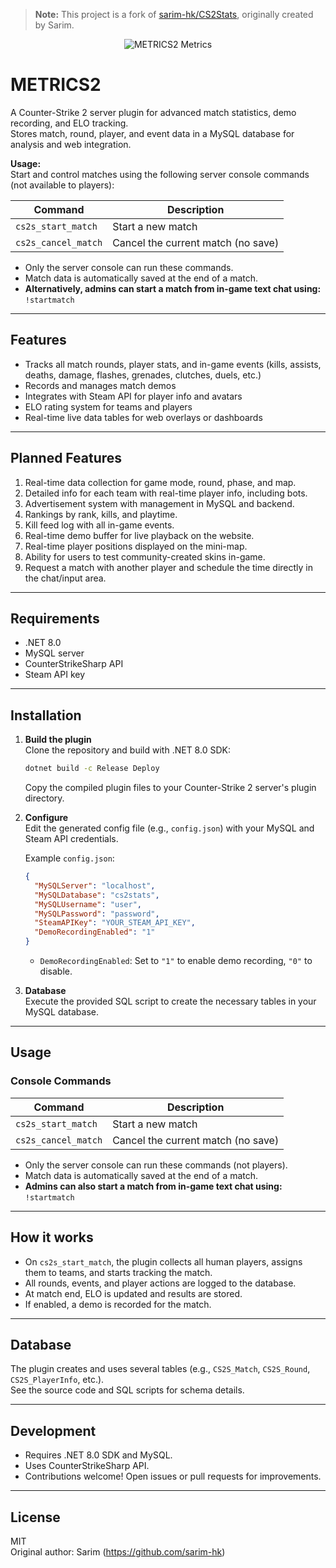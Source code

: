 > **Note:** This project is a fork of [sarim-hk/CS2Stats](https://github.com/sarim-hk/CS2Stats), originally created by Sarim.

<p align="center">
  <img src="https://css.scorix.ro/images/metrics2.png" alt="METRICS2 Metrics" />
</p>

# METRICS2

A Counter-Strike 2 server plugin for advanced match statistics, demo recording, and ELO tracking.  
Stores match, round, player, and event data in a MySQL database for analysis and web integration.

**Usage:**  
Start and control matches using the following server console commands (not available to players):

| Command             | Description                       |
|---------------------|-----------------------------------|
| `cs2s_start_match`  | Start a new match                 |
| `cs2s_cancel_match` | Cancel the current match (no save)|

- Only the server console can run these commands.
- Match data is automatically saved at the end of a match.
- **Alternatively, admins can start a match from in-game text chat using:** `!startmatch`

---

## Features

- Tracks all match rounds, player stats, and in-game events (kills, assists, deaths, damage, flashes, grenades, clutches, duels, etc.)
- Records and manages match demos
- Integrates with Steam API for player info and avatars
- ELO rating system for teams and players
- Real-time live data tables for web overlays or dashboards

---

## Planned Features

1. Real-time data collection for game mode, round, phase, and map.
2. Detailed info for each team with real-time player info, including bots.
3. Advertisement system with management in MySQL and backend.
4. Rankings by rank, kills, and playtime.
5. Kill feed log with all in-game events.
6. Real-time demo buffer for live playback on the website.
7. Real-time player positions displayed on the mini-map.
8. Ability for users to test community-created skins in-game.
9. Request a match with another player and schedule the time directly in the chat/input area.

---

## Requirements

- .NET 8.0
- MySQL server
- CounterStrikeSharp API
- Steam API key

---

## Installation

1. **Build the plugin**  
   Clone the repository and build with .NET 8.0 SDK:
   ```sh
   dotnet build -c Release Deploy
   ```
   Copy the compiled plugin files to your Counter-Strike 2 server's plugin directory.

2. **Configure**  
   Edit the generated config file (e.g., `config.json`) with your MySQL and Steam API credentials.

   Example `config.json`:
   ```json
   {
     "MySQLServer": "localhost",
     "MySQLDatabase": "cs2stats",
     "MySQLUsername": "user",
     "MySQLPassword": "password",
     "SteamAPIKey": "YOUR_STEAM_API_KEY",
     "DemoRecordingEnabled": "1"
   }
   ```
   - `DemoRecordingEnabled`: Set to `"1"` to enable demo recording, `"0"` to disable.

3. **Database**  
   Execute the provided SQL script to create the necessary tables in your MySQL database.

---

## Usage

### Console Commands

| Command             | Description                       |
|---------------------|-----------------------------------|
| `cs2s_start_match`  | Start a new match                 |
| `cs2s_cancel_match` | Cancel the current match (no save)|

- Only the server console can run these commands (not players).
- Match data is automatically saved at the end of a match.
- **Admins can also start a match from in-game text chat using:** `!startmatch`

---

## How it works

- On `cs2s_start_match`, the plugin collects all human players, assigns them to teams, and starts tracking the match.
- All rounds, events, and player actions are logged to the database.
- At match end, ELO is updated and results are stored.
- If enabled, a demo is recorded for the match.

---

## Database

The plugin creates and uses several tables (e.g., `CS2S_Match`, `CS2S_Round`, `CS2S_PlayerInfo`, etc.).  
See the source code and SQL scripts for schema details.

---

## Development

- Requires .NET 8.0 SDK and MySQL.
- Uses CounterStrikeSharp API.
- Contributions welcome! Open issues or pull requests for improvements.

---

## License

MIT  
Original author: Sarim (https://github.com/sarim-hk)